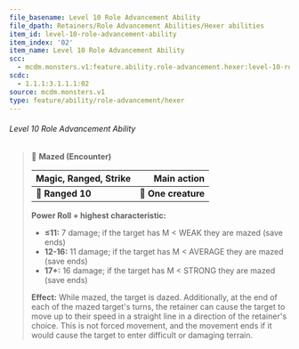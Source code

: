 ```yaml
---
file_basename: Level 10 Role Advancement Ability
file_dpath: Retainers/Role Advancement Abilities/Hexer abilities
item_id: level-10-role-advancement-ability
item_index: '02'
item_name: Level 10 Role Advancement Ability
scc:
  - mcdm.monsters.v1:feature.ability.role-advancement.hexer:level-10-role-advancement-ability
scdc:
  - 1.1.1:3.1.1.1:02
source: mcdm.monsters.v1
type: feature/ability/role-advancement/hexer
---
```


###### Level 10 Role Advancement Ability

> 🏹 **Mazed (Encounter)**
>
> | **Magic, Ranged, Strike** |     **Main action** |
> | ------------------------- | ------------------: |
> | **📏 Ranged 10**          | **🎯 One creature** |
>
> **Power Roll + highest characteristic:**
>
> - **≤11:** 7 damage; if the target has M < WEAK they are mazed (save ends)
> - **12-16:** 11 damage; if the target has M < AVERAGE they are mazed (save ends)
> - **17+:** 16 damage; if the target has M < STRONG they are mazed (save ends)
>
> **Effect:** While mazed, the target is dazed. Additionally, at the end of each of the mazed target's turns, the retainer can cause the target to move up to their speed in a straight line in a direction of the retainer's choice. This is not forced movement, and the movement ends if it would cause the target to enter difficult or damaging terrain.
